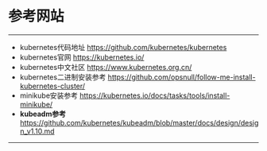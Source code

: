 # 参考网站
---

- kubernetes代码地址 <https://github.com/kubernetes/kubernetes>
- kubernetes官网 <https://kubernetes.io/>
- kubernetes中文社区 <https://www.kubernetes.org.cn/>
- kubernetes二进制安装参考 <https://github.com/opsnull/follow-me-install-kubernetes-cluster/>
- minikube安装参考 <https://kubernetes.io/docs/tasks/tools/install-minikube/>
- **kubeadm参考** <https://github.com/kubernetes/kubeadm/blob/master/docs/design/design_v1.10.md>

---
